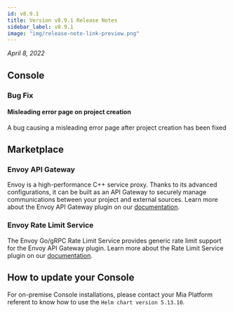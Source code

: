 ```yaml
---
id: v8.9.1
title: Version v8.9.1 Release Notes
sidebar_label: v8.9.1
image: "img/release-note-link-preview.png"
---
```


_April 8, 2022_

## Console

### Bug Fix

#### Misleading error page on project creation

A bug causing a misleading error page after project creation has been fixed

## Marketplace

### Envoy API Gateway
Envoy is a high-performance C++ service proxy. Thanks to its advanced configurations, it can be built as an API Gateway to securely manage communications between your project and external sources. Learn more about the Envoy API Gateway plugin on our [documentation](../../runtime_suite/api-gateway-envoy/overview).

### Envoy Rate Limit Service
The Envoy Go/gRPC Rate Limit Service provides generic rate limit support for the Envoy API Gateway plugin. Learn more about the Rate Limit Service plugin on our [documentation](../../runtime_suite/api-gateway-envoy/filters#rate-limit).

## How to update your Console

For on-premise Console installations, please contact your Mia Platform referent to know how to use the `Helm chart version 5.13.10`.

